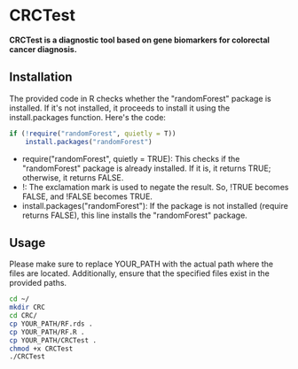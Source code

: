 # CRCTest

**CRCTest is a diagnostic tool based on gene biomarkers for colorectal cancer diagnosis.**

## Installation

The provided code in R checks whether the "randomForest" package is installed. If it's not installed, it proceeds to install it using the install.packages function. Here's the code:

```R
if (!require("randomForest", quietly = T)) 
	install.packages("randomForest")
```

- require("randomForest", quietly = TRUE): This checks if the "randomForest" package is already installed. If it is, it returns TRUE; otherwise, it returns FALSE.
- !: The exclamation mark is used to negate the result. So, !TRUE becomes FALSE, and !FALSE becomes TRUE.
- install.packages("randomForest"): If the package is not installed (require returns FALSE), this line installs the "randomForest" package.

## Usage

Please make sure to replace YOUR_PATH with the actual path where the files are located. Additionally, ensure that the specified files exist in the provided paths.

```bash
cd ~/
mkdir CRC
cd CRC/
cp YOUR_PATH/RF.rds .
cp YOUR_PATH/RF.R .
cp YOUR_PATH/CRCTest .
chmod +x CRCTest
./CRCTest
```